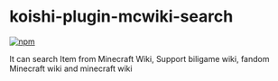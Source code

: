 # koishi-plugin-mcwiki-search

[![npm](https://img.shields.io/npm/v/koishi-plugin-mcwiki-search?style=flat-square)](https://www.npmjs.com/package/koishi-plugin-mcwiki-search)

It can search Item from Minecraft Wiki, Support biligame wiki, fandom Minecraft wiki and minecraft wiki

